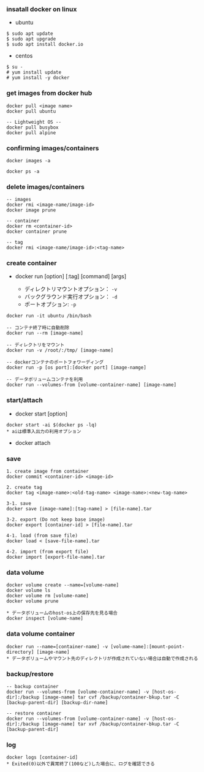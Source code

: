 ### insatall docker on linux 

- ubuntu

```
$ sudo apt update
$ sudo apt upgrade
$ sudo apt install docker.io
```

- centos

```
$ su -
# yum install update
# yum install -y docker
```

### get images from docker hub

```
docker pull <image name>
docker pull ubuntu

-- Lightweight OS --
docker pull busybox
docker pull alpine
```

### confirming images/containers

```
docker images -a

docker ps -a
```

### delete images/containers

```
-- images
docker rmi <image-name/image-id>
docker image prune

-- container
docker rm <container-id>
docker container prune

-- tag
docker rmi <image-name/image-id>:<tag-name>
```

### create container

- docker run [option] <image-name>[:tag] [command] [args]
  - ディレクトリマウントオプション： `-v`
  - バックグラウンド実行オプション： `-d`
  - ポートオプション: `-p`

```
docker run -it ubuntu /bin/bash

-- コンテナ終了時に自動削除
docker run --rm [image-name]

-- ディレクトリをマウント
docker run -v /root/:/tmp/ [image-name]

-- dockerコンテナのポートフォワーディング
docker run -p [os port]:[docker port] [image-namge]

-- データボリュームコンテナを利用
docker run --volumes-from [volume-container-name] [image-name]
```

### start/attach

- docker start [option] <container-id>

```
docker start -ai $(docker ps -lq)
* aiは標準入出力の利用オプション
```

- docker attach <container-id>

### save

```
1. create image from container
docker commit <container-id> <image-id>

2. create tag
docker tag <image-name>:<old-tag-name> <image-name>:<new-tag-name>

3-1. save 
docker save [image-name]:[tag-name] > [file-name].tar

3-2. export (Do not keep base image)
docker export [container-id] > [file-name].tar

4-1. load (from save file)
docker load < [save-file-name].tar

4-2. import (from export file)
docker import [export-file-name].tar
```

### data volume

```
docker volume create --name=[volume-name]
docker volume ls
docker volume rm [volume-name]
docker volume prune 

* データボリュームのhost-os上の保存先を見る場合
docker inspect [volume-name]
```

### data volume container

```
docker run --name=[container-name] -v [volume-name]:[mount-point-directory] [image-name]
* データボリュームやマウント先のディレクトリが作成されていない場合は自動で作成される
```

### backup/restore

```
-- backup container
docker run --volumes-from [volume-container-name] -v [host-os-dir]:/backup [image-name] tar cvf /backup/container-bkup.tar -C [backup-parent-dir] [backup-dir-name] 

-- restore container
docker run --volumes-from [volume-container-name] -v [host-os-dir]:/backup [image-name] tar xvf /backup/container-bkup.tar -C [backup-parent-dir]
```

### log

```
docker logs [container-id]
* Exited(0)以外で異常終了(100など)した場合に、ログを確認できる
```
